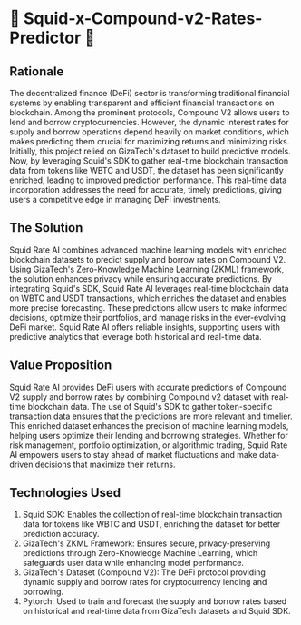 # 🚀 Squid-x-Compound-v2-Rates-Predictor 🚀


## Rationale  
The decentralized finance (DeFi) sector is transforming traditional financial systems by enabling transparent and efficient financial transactions on blockchain. Among the prominent protocols, Compound V2 allows users to lend and borrow cryptocurrencies. However, the dynamic interest rates for supply and borrow operations depend heavily on market conditions, which makes predicting them crucial for maximizing returns and minimizing risks. Initially, this project relied on GizaTech's dataset to build predictive models. Now, by leveraging Squid's SDK to gather real-time blockchain transaction data from tokens like WBTC and USDT, the dataset has been significantly enriched, leading to improved prediction performance. This real-time data incorporation addresses the need for accurate, timely predictions, giving users a competitive edge in managing DeFi investments.


## The Solution  
Squid Rate AI combines advanced machine learning models with enriched blockchain datasets to predict supply and borrow rates on Compound V2. Using GizaTech's Zero-Knowledge Machine Learning (ZKML) framework, the solution enhances privacy while ensuring accurate predictions. By integrating Squid's SDK, Squid Rate AI leverages real-time blockchain data on WBTC and USDT transactions, which enriches the dataset and enables more precise forecasting. These predictions allow users to make informed decisions, optimize their portfolios, and manage risks in the ever-evolving DeFi market. Squid Rate AI offers reliable insights, supporting users with predictive analytics that leverage both historical and real-time data.


## Value Proposition
Squid Rate AI provides DeFi users with accurate predictions of Compound V2 supply and borrow rates by combining Compound v2 dataset with real-time blockchain data. The use of Squid's SDK to gather token-specific transaction data ensures that the predictions are more relevant and timelier. This enriched dataset enhances the precision of machine learning models, helping users optimize their lending and borrowing strategies. Whether for risk management, portfolio optimization, or algorithmic trading, Squid Rate AI empowers users to stay ahead of market fluctuations and make data-driven decisions that maximize their returns.



## Technologies Used
1. Squid SDK: Enables the collection of real-time blockchain transaction data for tokens like WBTC and USDT, enriching the dataset for better prediction accuracy.
2. GizaTech's ZKML Framework: Ensures secure, privacy-preserving predictions through Zero-Knowledge Machine Learning, which safeguards user data while enhancing model performance.
3. GizaTech's Dataset (Compound V2): The DeFi protocol providing dynamic supply and borrow rates for cryptocurrency lending and borrowing.
4. Pytorch: Used to train and forecast the supply and borrow rates based on historical and real-time data from GizaTech datasets and Squid SDK.

